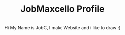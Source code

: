 ### <h1 align="center">JobMaxcello Profile</h1>
<p align="center">
  <br>
  Hi My Name is JobC, I make Website and i like to draw :)
</p>
